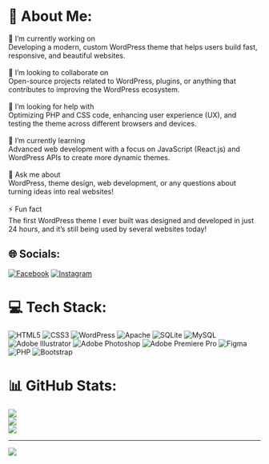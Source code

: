 # 💫 About Me:
🔭 I’m currently working on<br>Developing a modern, custom WordPress theme that helps users build fast, responsive, and beautiful websites.<br><br>👯 I’m looking to collaborate on<br>Open-source projects related to WordPress, plugins, or anything that contributes to improving the WordPress ecosystem.<br><br>🤝 I’m looking for help with<br>Optimizing PHP and CSS code, enhancing user experience (UX), and testing the theme across different browsers and devices.<br><br>🌱 I’m currently learning<br>Advanced web development with a focus on JavaScript (React.js) and WordPress APIs to create more dynamic themes.<br><br>💬 Ask me about<br>WordPress, theme design, web development, or any questions about turning ideas into real websites!<br><br>⚡ Fun fact<br>The first WordPress theme I ever built was designed and developed in just 24 hours, and it’s still being used by several websites today!


## 🌐 Socials:
[![Facebook](https://img.shields.io/badge/Facebook-%231877F2.svg?logo=Facebook&logoColor=white)](https://facebook.com/https://www.facebook.com/share/1HBtSzJGYp/?mibextid=wwXIfr) [![Instagram](https://img.shields.io/badge/Instagram-%23E4405F.svg?logo=Instagram&logoColor=white)](https://instagram.com/https://www.instagram.com/_habibhussaini_?igsh=MTJkenp0bjlkMnNoag==) 

# 💻 Tech Stack:
![HTML5](https://img.shields.io/badge/html5-%23E34F26.svg?style=for-the-badge&logo=html5&logoColor=white) ![CSS3](https://img.shields.io/badge/css3-%231572B6.svg?style=for-the-badge&logo=css3&logoColor=white) ![WordPress](https://img.shields.io/badge/WordPress-%23117AC9.svg?style=for-the-badge&logo=WordPress&logoColor=white) ![Apache](https://img.shields.io/badge/apache-%23D42029.svg?style=for-the-badge&logo=apache&logoColor=white) ![SQLite](https://img.shields.io/badge/sqlite-%2307405e.svg?style=for-the-badge&logo=sqlite&logoColor=white) ![MySQL](https://img.shields.io/badge/mysql-4479A1.svg?style=for-the-badge&logo=mysql&logoColor=white) ![Adobe Illustrator](https://img.shields.io/badge/adobe%20illustrator-%23FF9A00.svg?style=for-the-badge&logo=adobe%20illustrator&logoColor=white) ![Adobe Photoshop](https://img.shields.io/badge/adobe%20photoshop-%2331A8FF.svg?style=for-the-badge&logo=adobe%20photoshop&logoColor=white) ![Adobe Premiere Pro](https://img.shields.io/badge/Adobe%20Premiere%20Pro-9999FF.svg?style=for-the-badge&logo=Adobe%20Premiere%20Pro&logoColor=white) ![Figma](https://img.shields.io/badge/figma-%23F24E1E.svg?style=for-the-badge&logo=figma&logoColor=white) ![PHP](https://img.shields.io/badge/php-%23777BB4.svg?style=for-the-badge&logo=php&logoColor=white) ![Bootstrap](https://img.shields.io/badge/bootstrap-%238511FA.svg?style=for-the-badge&logo=bootstrap&logoColor=white)
# 📊 GitHub Stats:
![](https://github-readme-stats.vercel.app/api?username=habibullah2001&theme=dark&hide_border=false&include_all_commits=false&count_private=false)<br/>
![](https://github-readme-streak-stats.herokuapp.com/?user=habibullah2001&theme=dark&hide_border=false)<br/>
![](https://github-readme-stats.vercel.app/api/top-langs/?username=habibullah2001&theme=dark&hide_border=false&include_all_commits=false&count_private=false&layout=compact)

---
[![](https://visitcount.itsvg.in/api?id=habibullah2001&icon=0&color=0)](https://visitcount.itsvg.in)

<!-- Proudly created with GPRM ( https://gprm.itsvg.in ) -->